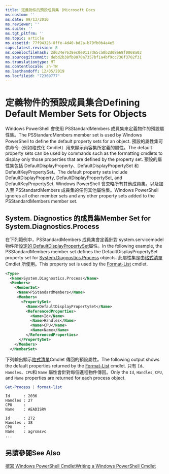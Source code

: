 ```yaml
---
title: 定義物件的預設成員集 |Microsoft Docs
ms.custom: ''
ms.date: 09/13/2016
ms.reviewer: ''
ms.suite: ''
ms.tgt_pltfrm: ''
ms.topic: article
ms.assetid: 77f94326-8ffe-4d40-bd2a-b79fb0b4a4e5
caps.latest.revision: 8
ms.openlocfilehash: 2d634e7638ec0e0117d65ca0b2d08e68f0068a03
ms.sourcegitcommit: debd2b38fb8070a7357bf1a4bf9cc736f3702f31
ms.translationtype: MT
ms.contentlocale: zh-TW
ms.lasthandoff: 12/05/2019
ms.locfileid: "72369777"
---
```

# <a name="defining-default-member-sets-for-objects"></a><span data-ttu-id="b007c-102">定義物件的預設成員集合</span><span class="sxs-lookup"><span data-stu-id="b007c-102">Defining Default Member Sets for Objects</span></span>

<span data-ttu-id="b007c-103">Windows PowerShell 會使用 PSStandardMembers 成員集來定義物件的預設屬性集。</span><span class="sxs-lookup"><span data-stu-id="b007c-103">The PSStandardMembers member set is used by Windows PowerShell to define the default property sets for an object.</span></span> <span data-ttu-id="b007c-104">預設的屬性集可供命令（例如格式化 Cmdlet）用來顯示內容集所定義的屬性。</span><span class="sxs-lookup"><span data-stu-id="b007c-104">The default property sets can be used by commands such as the formatting cmdlets to display only those properties that are defined by the property set.</span></span> <span data-ttu-id="b007c-105">預設的屬性集包括 DefaultDisplayProperty、DefaultDisplayPropertySet 和 DefaultKeyPropertySet。</span><span class="sxs-lookup"><span data-stu-id="b007c-105">The default property sets include DefaultDisplayProperty, DefaultDisplayPropertySet, and DefaultKeyPropertySet.</span></span> <span data-ttu-id="b007c-106">Windows PowerShell 會忽略所有其他成員集，以及加入至 PSStandardMembers 成員集的任何其他屬性集。</span><span class="sxs-lookup"><span data-stu-id="b007c-106">Windows PowerShell ignores all other member sets and any other property sets added to the PSStandardMembers member set.</span></span>

## <a name="member-set-for-systemdiagnosticsprocess"></a><span data-ttu-id="b007c-107">System. Diagnostics 的成員集</span><span class="sxs-lookup"><span data-stu-id="b007c-107">Member Set for System.Diagnostics.Process</span></span>

<span data-ttu-id="b007c-108">在下列範例中，PSStandardMembers 成員集會定義針對 system.servicemodel 物件所[設定的 DefaultDisplayPropertySet](/dotnet/api/System.Diagnostics.Process)屬性。</span><span class="sxs-lookup"><span data-stu-id="b007c-108">In the following example, the PSStandardMembers member set defines the DefaultDisplayPropertySet property set for [System.Diagnostics.Process](/dotnet/api/System.Diagnostics.Process) objects.</span></span> <span data-ttu-id="b007c-109">此屬性集是由[格式清單](/powershell/module/Microsoft.PowerShell.Utility/Format-List)Cmdlet 所使用。</span><span class="sxs-lookup"><span data-stu-id="b007c-109">This property set is used by the [Format-List](/powershell/module/Microsoft.PowerShell.Utility/Format-List) cmdlet.</span></span>

```xml
<Type>
  <Name>System.Diagnostics.Process</Name>
  <Members>
    <MemberSet>
     <Name>PSStandardMembers</Name>
     <Members>
       <PropertySet>
         <Name>DefaultDisplayPropertySet</Name>
         <ReferencedProperties>
           <Name>Id</Name>
           <Name>Handles</Name>
           <Name>CPU</Name>
           <Name>Name</Name>
         </ReferencedProperties>
      </PropertySet>
    </Members>
  </MemberSet>
```

<span data-ttu-id="b007c-110">下列輸出顯示[格式清單](/powershell/module/Microsoft.PowerShell.Utility/Format-List)Cmdlet 傳回的預設屬性。</span><span class="sxs-lookup"><span data-stu-id="b007c-110">The following output shows the default properties returned by the [Format-List](/powershell/module/Microsoft.PowerShell.Utility/Format-List) cmdlet.</span></span> <span data-ttu-id="b007c-111">只有 `Id`、`Handles`、`CPU`和 `Name` 屬性會針對每個進程物件傳回。</span><span class="sxs-lookup"><span data-stu-id="b007c-111">Only the `Id`, `Handles`, `CPU`, and `Name` properties are returned for each process object.</span></span>

```powershell
Get-Process | format-list
```

```output
Id      : 2036
Handles : 27
CPU     :
Name    : AEADISRV

Id      : 272
Handles : 38
CPU     :
Name    : agrsmsvc
...
```

## <a name="see-also"></a><span data-ttu-id="b007c-112">另請參閱</span><span class="sxs-lookup"><span data-stu-id="b007c-112">See Also</span></span>

[<span data-ttu-id="b007c-113">撰寫 Windows PowerShell Cmdlet</span><span class="sxs-lookup"><span data-stu-id="b007c-113">Writing a Windows PowerShell Cmdlet</span></span>](./writing-a-windows-powershell-cmdlet.md)
